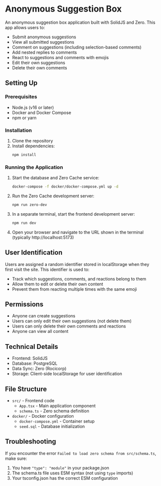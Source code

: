 # Anonymous Suggestion Box

An anonymous suggestion box application built with SolidJS and Zero. This app allows users to:

- Submit anonymous suggestions
- View all submitted suggestions
- Comment on suggestions (including selection-based comments)
- Add nested replies to comments
- React to suggestions and comments with emojis
- Edit their own suggestions
- Delete their own comments

## Setting Up

### Prerequisites

- Node.js (v16 or later)
- Docker and Docker Compose
- npm or yarn

### Installation

1. Clone the repository
2. Install dependencies:
   ```bash
   npm install
   ```

### Running the Application

1. Start the database and Zero Cache service:
   ```bash
   docker-compose -f docker/docker-compose.yml up -d
   ```

2. Run the Zero Cache development server:
   ```bash
   npm run zero-dev
   ```

3. In a separate terminal, start the frontend development server:
   ```bash
   npm run dev
   ```

4. Open your browser and navigate to the URL shown in the terminal (typically http://localhost:5173)

## User Identification

Users are assigned a random identifier stored in localStorage when they first visit the site. This identifier is used to:

- Track which suggestions, comments, and reactions belong to them
- Allow them to edit or delete their own content
- Prevent them from reacting multiple times with the same emoji

## Permissions

- Anyone can create suggestions
- Users can only edit their own suggestions (not delete them)
- Users can only delete their own comments and reactions
- Anyone can view all content

## Technical Details

- Frontend: SolidJS
- Database: PostgreSQL
- Data Sync: Zero (Rocicorp)
- Storage: Client-side localStorage for user identification

## File Structure

- `src/` - Frontend code
  - `App.tsx` - Main application component
  - `schema.ts` - Zero schema definition
- `docker/` - Docker configuration
  - `docker-compose.yml` - Container setup
  - `seed.sql` - Database initialization

## Troubleshooting

If you encounter the error `Failed to load zero schema from src/schema.ts`, make sure:

1. You have `"type": "module"` in your package.json
2. The schema.ts file uses ESM syntax (not using `type` imports)
3. Your tsconfig.json has the correct ESM configuration
